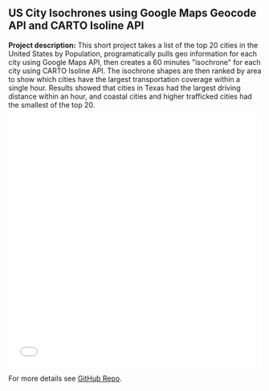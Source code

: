 ## US City Isochrones using Google Maps Geocode API and CARTO Isoline API

**Project description:** This short project takes a list of the top 20 cities in the United States by Population, programatically pulls geo information for each city using Google Maps API, then creates a 60 minutes "isochrone" for each city using CARTO Isoline API. The isochrone shapes are then ranked by area to show which cities have the largest transportation coverage within a single hour. Results showed that cities in Texas had the largest driving distance within an hour, and coastal cities and higher trafficked cities had the smallest of the top 20. 

<iframe src="images/US_City_Isochrones.html" style="width:100%;height:500px;" frameborder="0" webkitallowfullscreen mozallowfullscreen allowfullscreen></iframe>

For more details see [GitHub Repo](https://github.com/codywittenkeller/US_City_Isochrones).
